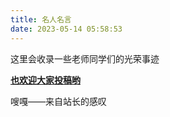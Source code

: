 ```yaml
---
title: 名人名言
date: 2023-05-14 05:58:53
---
```

这里会收录一些老师同学们的光荣事迹

**[也欢迎大家投稿哟](mailto:admin@dyzy.ml)**


嗖嘎——来自站长的感叹